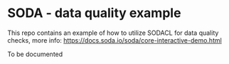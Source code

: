 # SODA - data quality example

This repo contains an example of how to utilize SODACL for data quality checks, more info: https://docs.soda.io/soda/core-interactive-demo.html

To be documented
